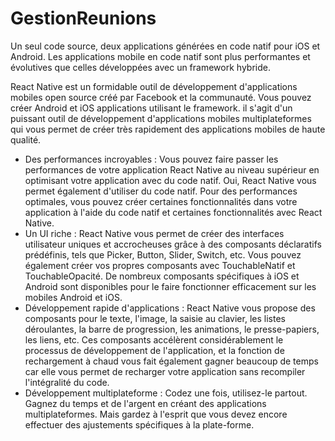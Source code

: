 # GestionReunions

Un seul code source, deux applications générées en code natif pour iOS et Android.
Les applications mobile en code natif sont plus performantes et évolutives que celles développées avec un framework hybride.

React Native est un formidable outil de développement d'applications mobiles open source créé par Facebook et la communauté.
Vous pouvez créer Android et iOS applications utilisant le framework.
il s'agit d'un puissant outil de développement d'applications mobiles multiplateformes qui vous permet de créer très rapidement des applications mobiles de haute qualité.

- Des performances incroyables : 
	Vous pouvez faire passer les performances de votre application React Native au niveau supérieur en optimisant votre application avec du code natif.
	 Oui, React Native vous permet également d'utiliser du code natif. Pour des performances optimales, vous pouvez créer certaines fonctionnalités dans votre application à l'aide du code natif et certaines fonctionnalités avec React Native.
- Un UI riche : 
	React Native vous permet de créer des interfaces utilisateur uniques et accrocheuses grâce à des composants déclaratifs prédéfinis, tels que Picker, Button, Slider, Switch, etc.
 	Vous pouvez également créer vos propres composants avec TouchableNatif et TouchableOpacité.
	De nombreux composants spécifiques à iOS et Android sont disponibles pour le faire fonctionner efficacement sur les mobiles Android et iOS.
- Développement rapide d'applications :
	React Native vous propose des composants pour le texte, l'image, la saisie au clavier, les listes déroulantes, la barre de progression, les animations, le presse-papiers, les liens, etc.
        Ces composants accélèrent considérablement le processus de développement de l'application, et la fonction de rechargement à chaud vous fait également gagner beaucoup de temps car elle vous permet de recharger votre application sans recompiler l'intégralité du code.
- Développement multiplateforme :
 	Codez une fois, utilisez-le partout. 
	Gagnez du temps et de l'argent en créant des applications multiplateformes. 
	Mais gardez à l'esprit que vous devez encore effectuer des ajustements spécifiques à la plate-forme.
